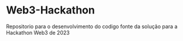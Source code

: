 # Web3-Hackathon
Repositorio para o desenvolvimento do codigo fonte da solução para a Hackathon Web3 de 2023
